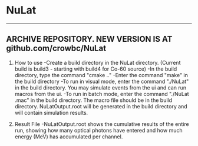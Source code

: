 # NuLat
---------------------------------------------------------------------------------------------------------------------------------------------------------------------------------------------------------------
ARCHIVE REPOSITORY. NEW VERSION IS AT github.com/crowbc/NuLat
---------------------------------------------------------------------------------------------------------------------------------------------------------------------------------------------------------------
1. How to use
-Create a build directory in the NuLat directory. (Current build is build3 - starting with build4 for Co-60 source)
-In the build directory, type the command "cmake .."
-Enter the command "make" in the build directory
-To run in visual mode, enter the command "./NuLat" in the build directory. You may simulate events from the ui and can run macros from the ui.
-To run in batch mode, enter the command "./NuLat <macroName>.mac" in the build directory. The macro file should be in the build directory. NuLatOutput.root will be generated in the build directory and will contain simulation results.

2. Result File
-NuLatOutput.root shows the cumulative results of the entire run, showing how many optical photons have entered and how much energy (MeV) has accumulated per channel.

